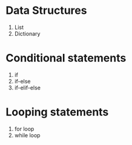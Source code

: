 # Data Structures
1. List
2. Dictionary

# Conditional statements
1. if
2. if-else
3. if-elif-else

# Looping statements
1. for loop
2. while loop
